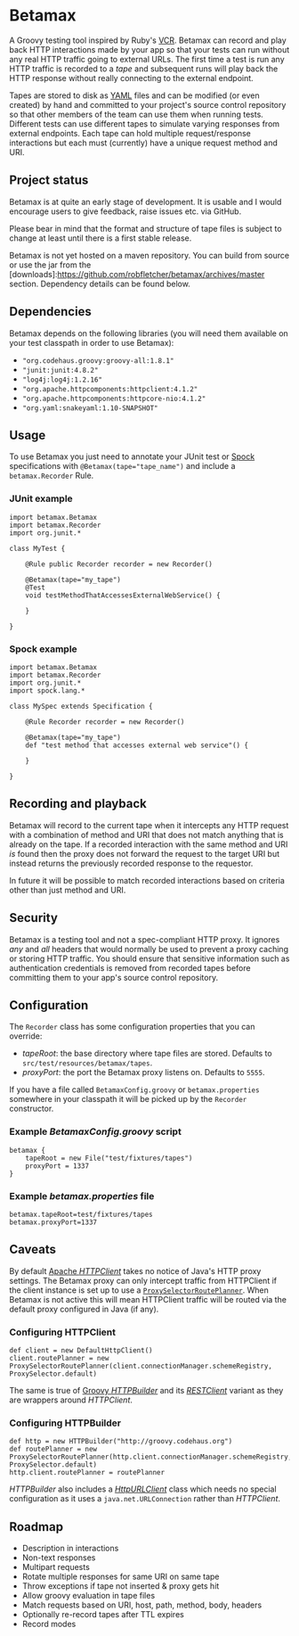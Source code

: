 # Betamax

A Groovy testing tool inspired by Ruby's [VCR][1]. Betamax can record and play back HTTP interactions made by your app
so that your tests can run without any real HTTP traffic going to external URLs. The first time a test is run any HTTP
traffic is recorded to a _tape_ and subsequent runs will play back the HTTP response without really connecting to the
external endpoint.

Tapes are stored to disk as [YAML][8] files and can be modified (or even created) by hand and committed to your project's
source control repository so that other members of the team can use them when running tests. Different tests can use
different tapes to simulate varying responses from external endpoints. Each tape can hold multiple request/response
interactions but each must (currently) have a unique request method and URI.

## Project status

Betamax is at quite an early stage of development. It is usable and I would encourage users to give feedback, raise
issues etc. via GitHub.

Please bear in mind that the format and structure of tape files is subject to change at least until there is a first
stable release.

Betamax is not yet hosted on a maven repository. You can build from source or use the jar from the [downloads]:https://github.com/robfletcher/betamax/archives/master
section. Dependency details can be found below.

## Dependencies

Betamax depends on the following libraries (you will need them available on your test classpath in order to use
Betamax):

* `"org.codehaus.groovy:groovy-all:1.8.1"`
* `"junit:junit:4.8.2"`
* `"log4j:log4j:1.2.16"`
* `"org.apache.httpcomponents:httpclient:4.1.2"`
* `"org.apache.httpcomponents:httpcore-nio:4.1.2"`
* `"org.yaml:snakeyaml:1.10-SNAPSHOT"`

## Usage

To use Betamax you just need to annotate your JUnit test or [Spock][2] specifications with `@Betamax(tape="tape_name")`
and include a `betamax.Recorder` Rule.

### JUnit example

    import betamax.Betamax
    import betamax.Recorder
    import org.junit.*

    class MyTest {

        @Rule public Recorder recorder = new Recorder()

        @Betamax(tape="my_tape")
        @Test
        void testMethodThatAccessesExternalWebService() {

        }

    }

### Spock example

    import betamax.Betamax
    import betamax.Recorder
    import org.junit.*
    import spock.lang.*

    class MySpec extends Specification {

	    @Rule Recorder recorder = new Recorder()

        @Betamax(tape="my_tape")
        def "test method that accesses external web service"() {

        }

    }

## Recording and playback

Betamax will record to the current tape when it intercepts any HTTP request with a combination of method and URI that
does not match anything that is already on the tape. If a recorded interaction with the same method and URI _is_ found
then the proxy does not forward the request to the target URI but instead returns the previously recorded response to
the requestor.

In future it will be possible to match recorded interactions based on criteria other than just method and URI.

## Security

Betamax is a testing tool and not a spec-compliant HTTP proxy. It ignores _any_ and _all_ headers that would normally be
used to prevent a proxy caching or storing HTTP traffic. You should ensure that sensitive information such as
authentication credentials is removed from recorded tapes before committing them to your app's source control
repository.

## Configuration

The `Recorder` class has some configuration properties that you can override:

* *tapeRoot*: the base directory where tape files are stored. Defaults to `src/test/resources/betamax/tapes`.
* *proxyPort*: the port the Betamax proxy listens on. Defaults to `5555`.

If you have a file called `BetamaxConfig.groovy` or `betamax.properties` somewhere in your classpath it will be picked
up by the `Recorder` constructor.

### Example _BetamaxConfig.groovy_ script

	betamax {
		tapeRoot = new File("test/fixtures/tapes")
		proxyPort = 1337
	}

### Example _betamax.properties_ file

	betamax.tapeRoot=test/fixtures/tapes
	betamax.proxyPort=1337

## Caveats

By default [Apache _HTTPClient_][3] takes no notice of Java's HTTP proxy settings. The Betamax proxy can only intercept
traffic from HTTPClient if the client instance is set up to use a [`ProxySelectorRoutePlanner`][5]. When Betamax is not
active this will mean HTTPClient traffic will be routed via the default proxy configured in Java (if any).

### Configuring HTTPClient

    def client = new DefaultHttpClient()
    client.routePlanner = new ProxySelectorRoutePlanner(client.connectionManager.schemeRegistry, ProxySelector.default)

The same is true of [Groovy _HTTPBuilder_][4] and its [_RESTClient_][6] variant as they are wrappers around
_HTTPClient_.

### Configuring HTTPBuilder

    def http = new HTTPBuilder("http://groovy.codehaus.org")
    def routePlanner = new ProxySelectorRoutePlanner(http.client.connectionManager.schemeRegistry, ProxySelector.default)
    http.client.routePlanner = routePlanner

_HTTPBuilder_ also includes a [_HttpURLClient_][7] class which needs no special configuration as it uses a
`java.net.URLConnection` rather than _HTTPClient_.

## Roadmap

* Description in interactions
* Non-text responses
* Multipart requests
* Rotate multiple responses for same URI on same tape
* Throw exceptions if tape not inserted & proxy gets hit
* Allow groovy evaluation in tape files
* Match requests based on URI, host, path, method, body, headers
* Optionally re-record tapes after TTL expires
* Record modes

[1]:https://github.com/myronmarston/vcr
[2]:http://spockframework.org/
[3]:http://hc.apache.org/httpcomponents-client-ga/httpclient/index.html
[4]:http://groovy.codehaus.org/modules/http-builder/
[5]:http://hc.apache.org/httpcomponents-client-ga/httpclient/apidocs/org/apache/http/impl/conn/ProxySelectorRoutePlanner.html
[6]:http://groovy.codehaus.org/modules/http-builder/doc/rest.html
[7]:http://groovy.codehaus.org/modules/http-builder/doc/httpurlclient.html
[8]:http://yaml.org/
